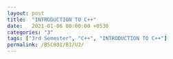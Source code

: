 ```yaml
---
layout: post
title:  "INTRODUCTION TO C++"
date:   2021-01-06 00:00:00 +0530
categories: "3"
tags: ["3rd Semester", "C++", "INTRODUCTION TO C++"]
permalink: /BSC031/B1/U2/
---
```

